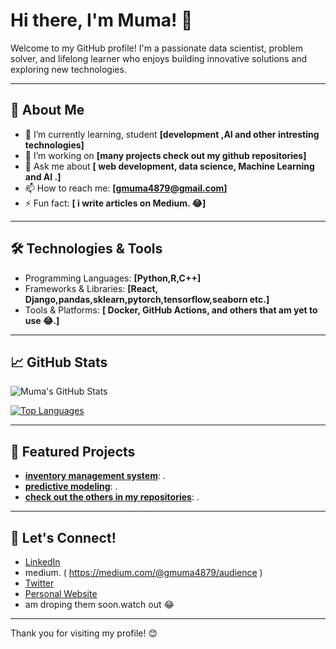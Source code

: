 
# Hi there, I'm Muma! 👋

Welcome to my GitHub profile! I'm a passionate data scientist, problem solver, and lifelong learner who enjoys building innovative solutions and exploring new technologies.

---

## 🚀 About Me

- 🌱 I’m currently learning, student **[development ,AI and other intresting technologies]**
- 🔭 I’m working on **[many projects check out my github repositories]**
- 💬 Ask me about **[ web development, data science, Machine Learning and AI .]**
- 📫 How to reach me: **[gmuma4879@gmail.com]**
- ⚡ Fun fact: **[ i write articles on Medium. 😂]**

---

## 🛠️ Technologies & Tools

- Programming Languages: **[Python,R,C++]**
- Frameworks & Libraries: **[React, Django,pandas,sklearn,pytorch,tensorflow,seaborn etc.]**
- Tools & Platforms: **[ Docker, GitHub Actions, and others that am yet to use 😂.]**

---

## 📈 GitHub Stats

![Muma's GitHub Stats](https://github-readme-stats.vercel.app/api?username=muma005&show_icons=true&hide_title=false&count_private=true&theme=radical)

[![Top Languages](https://github-readme-stats.vercel.app/api/top-langs/?username=muma005&layout=compact&theme=radical)](https://github.com/anuraghazra/github-readme-stats)

---

## 🌟 Featured Projects

- **[inventory management system](#)**: .
- **[predictive modeling](#)**: .
- **[check out the others in my repositories](#)**: .

---

## 🤝 Let's Connect!

- [LinkedIn](#)
- medium. ( https://medium.com/@gmuma4879/audience )
- [Twitter](#)
- [Personal Website](#)
- am droping them soon.watch out 😂

---

Thank you for visiting my profile! 😊


